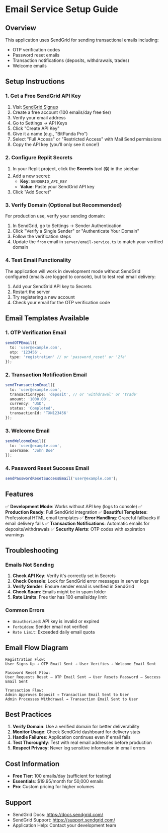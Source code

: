 
# Email Service Setup Guide

## Overview
This application uses SendGrid for sending transactional emails including:
- OTP verification codes
- Password reset emails
- Transaction notifications (deposits, withdrawals, trades)
- Welcome emails

## Setup Instructions

### 1. Get a Free SendGrid API Key

1. Visit [SendGrid Signup](https://signup.sendgrid.com/)
2. Create a free account (100 emails/day free tier)
3. Verify your email address
4. Go to Settings → API Keys
5. Click "Create API Key"
6. Give it a name (e.g., "BitPanda Pro")
7. Select "Full Access" or "Restricted Access" with Mail Send permissions
8. Copy the API key (you'll only see it once!)

### 2. Configure Replit Secrets

1. In your Replit project, click the **Secrets** tool (🔒) in the sidebar
2. Add a new secret:
   - **Key**: `SENDGRID_API_KEY`
   - **Value**: Paste your SendGrid API key
3. Click "Add Secret"

### 3. Verify Domain (Optional but Recommended)

For production use, verify your sending domain:

1. In SendGrid, go to Settings → Sender Authentication
2. Click "Verify a Single Sender" or "Authenticate Your Domain"
3. Follow the verification steps
4. Update the `from` email in `server/email-service.ts` to match your verified domain

### 4. Test Email Functionality

The application will work in development mode without SendGrid configured (emails are logged to console), but to test real email delivery:

1. Add your SendGrid API key to Secrets
2. Restart the server
3. Try registering a new account
4. Check your email for the OTP verification code

## Email Templates Available

### 1. OTP Verification Email
```typescript
sendOTPEmail({
  to: 'user@example.com',
  otp: '123456',
  type: 'registration' // or 'password_reset' or '2fa'
});
```

### 2. Transaction Notification Email
```typescript
sendTransactionEmail({
  to: 'user@example.com',
  transactionType: 'deposit', // or 'withdrawal' or 'trade'
  amount: '1000.00',
  currency: 'USD',
  status: 'Completed',
  transactionId: 'TXN123456'
});
```

### 3. Welcome Email
```typescript
sendWelcomeEmail({
  to: 'user@example.com',
  username: 'John Doe'
});
```

### 4. Password Reset Success Email
```typescript
sendPasswordResetSuccessEmail('user@example.com');
```

## Features

✅ **Development Mode**: Works without API key (logs to console)
✅ **Production Ready**: Full SendGrid integration
✅ **Beautiful Templates**: Professional HTML email templates
✅ **Error Handling**: Graceful fallbacks if email delivery fails
✅ **Transaction Notifications**: Automatic emails for deposits/withdrawals
✅ **Security Alerts**: OTP codes with expiration warnings

## Troubleshooting

### Emails Not Sending

1. **Check API Key**: Verify it's correctly set in Secrets
2. **Check Console**: Look for SendGrid error messages in server logs
3. **Verify Sender**: Ensure sender email is verified in SendGrid
4. **Check Spam**: Emails might be in spam folder
5. **Rate Limits**: Free tier has 100 emails/day limit

### Common Errors

- `Unauthorized`: API key is invalid or expired
- `Forbidden`: Sender email not verified
- `Rate Limit`: Exceeded daily email quota

## Email Flow Diagram

```
Registration Flow:
User Signs Up → OTP Email Sent → User Verifies → Welcome Email Sent

Password Reset Flow:
User Requests Reset → OTP Email Sent → User Resets Password → Success Email Sent

Transaction Flow:
Admin Approves Deposit → Transaction Email Sent to User
Admin Processes Withdrawal → Transaction Email Sent to User
```

## Best Practices

1. **Verify Domain**: Use a verified domain for better deliverability
2. **Monitor Usage**: Check SendGrid dashboard for delivery stats
3. **Handle Failures**: Application continues even if email fails
4. **Test Thoroughly**: Test with real email addresses before production
5. **Respect Privacy**: Never log sensitive information in email errors

## Cost Information

- **Free Tier**: 100 emails/day (sufficient for testing)
- **Essentials**: $19.95/month for 50,000 emails
- **Pro**: Custom pricing for higher volumes

## Support

- SendGrid Docs: https://docs.sendgrid.com/
- SendGrid Support: https://support.sendgrid.com/
- Application Help: Contact your development team
